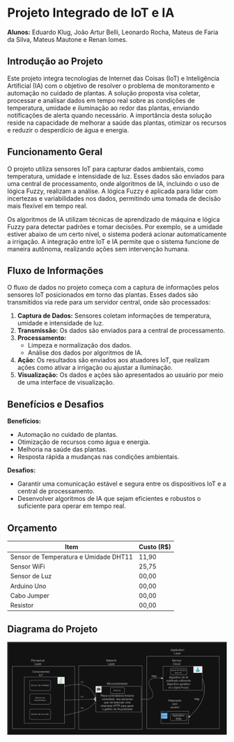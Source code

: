 # Projeto Integrado de IoT e IA

**Alunos:** Eduardo Klug, João Artur Belli, Leonardo Rocha, Mateus de Faria da Silva, Mateus Mautone e Renan Iomes.

## Introdução ao Projeto
Este projeto integra tecnologias de Internet das Coisas (IoT) e Inteligência Artificial (IA) com o objetivo de resolver o problema de monitoramento e automação no cuidado de plantas. A solução proposta visa coletar, processar e analisar dados em tempo real sobre as condições de temperatura, umidade e iluminação ao redor das plantas, enviando notificações de alerta quando necessário. A importância desta solução reside na capacidade de melhorar a saúde das plantas, otimizar os recursos e reduzir o desperdício de água e energia.

## Funcionamento Geral
O projeto utiliza sensores IoT para capturar dados ambientais, como temperatura, umidade e intensidade de luz. Esses dados são enviados para uma central de processamento, onde algoritmos de IA, incluindo o uso de lógica Fuzzy, realizam a análise. A lógica Fuzzy é aplicada para lidar com incertezas e variabilidades nos dados, permitindo uma tomada de decisão mais flexível em tempo real.

Os algoritmos de IA utilizam técnicas de aprendizado de máquina e lógica Fuzzy para detectar padrões e tomar decisões. Por exemplo, se a umidade estiver abaixo de um certo nível, o sistema poderá acionar automaticamente a irrigação. A integração entre IoT e IA permite que o sistema funcione de maneira autônoma, realizando ações sem intervenção humana.

## Fluxo de Informações
O fluxo de dados no projeto começa com a captura de informações pelos sensores IoT posicionados em torno das plantas. Esses dados são transmitidos via rede para um servidor central, onde são processados:

1. **Captura de Dados:** Sensores coletam informações de temperatura, umidade e intensidade de luz.
2. **Transmissão:** Os dados são enviados para a central de processamento.
3. **Processamento:** 
   - Limpeza e normalização dos dados.
   - Análise dos dados por algoritmos de IA.
4. **Ação:** Os resultados são enviados aos atuadores IoT, que realizam ações como ativar a irrigação ou ajustar a iluminação.
5. **Visualização:** Os dados e ações são apresentados ao usuário por meio de uma interface de visualização.

## Benefícios e Desafios
**Benefícios:**
- Automação no cuidado de plantas.
- Otimização de recursos como água e energia.
- Melhoria na saúde das plantas.
- Resposta rápida a mudanças nas condições ambientais.

**Desafios:**
- Garantir uma comunicação estável e segura entre os dispositivos IoT e a central de processamento.
- Desenvolver algoritmos de IA que sejam eficientes e robustos o suficiente para operar em tempo real.

## Orçamento
| Item                         | Custo (R$) |
|------------------------------|------------|
| Sensor de Temperatura e Umidade DHT11 | 11,90      |
| Sensor WiFi                  | 25,75      |
| Sensor de Luz                | 00,00      |
| Arduino Uno                  | 00,00      |
| Cabo Jumper                  | 00,00      |
| Resistor                     | 00,00      |

## Diagrama do Projeto
![Diagrama do Projeto](project_diagram.png)
